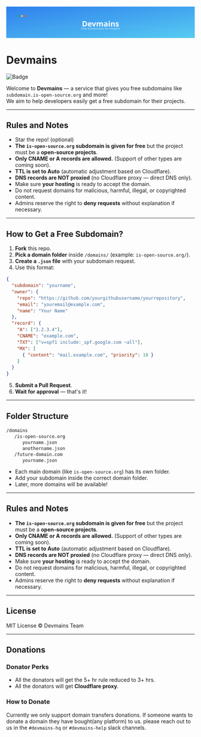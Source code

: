 ![Devmains Banner](./assets/banner.svg)
# Devmains 

![Badge](https://img.shields.io/badge/Devmains-Free_Dev_Subdomains-2ea44f?style=flat-square)

Welcome to **Devmains** — a service that gives you free subdomains like `subdomain.is-open-source.org` and more!  
We aim to help developers easily get a free subdomain for their projects.

---

## Rules and Notes

- Star the repo! (optional)
- **The `is-open-source.org` subdomain is given for free** but the project must be a **open-source projects**.
- **Only CNAME or A records are allowed.** (Support of other types are coming soon).
- **TTL is set to Auto** (automatic adjustment based on Cloudflare).
- **DNS records are NOT proxied** (no Cloudflare proxy — direct DNS only).
- Make sure **your hosting** is ready to accept the domain.
- Do not request domains for malicious, harmful, illegal, or copyrighted content.
- Admins reserve the right to **deny requests** without explanation if necessary.

---
## How to Get a Free Subdomain?

1. **Fork** this repo.
2. **Pick a domain folder** inside `/domains/` (example: `is-open-source.org/`).
3. **Create a `.json` file** with your subdomain request.
4. Use this format:

```json
{
  "subdomain": "yourname",
  "owner": {
    "repo": "https://github.com/yourgithubusername/yourrepository",
    "email": "youremail@example.com",
    "name": "Your Name"
  },
  "record": {
    "A": ["1.2.3.4"],
    "CNAME": "example.com",
    "TXT": ["v=spf1 include:_spf.google.com ~all"],
    "MX": [
      { "content": "mail.example.com", "priority": 10 }
    ]
  }
}
```

5. **Submit a Pull Request**.
6. **Wait for approval** — that's it!

---

## Folder Structure

```
/domains
   /is-open-source.org
      yourname.json
      anothername.json
   /future-domain.com
      yourname.json
```

- Each main domain (like `is-open-source.org`) has its own folder.
- Add your subdomain inside the correct domain folder.
- Later, more domains will be available!

---

## Rules and Notes

- **The `is-open-source.org` subdomain is given for free** but the project must be a **open-source projects**.
- **Only CNAME or A records are allowed.** (Support of other types are coming soon).
- **TTL is set to Auto** (automatic adjustment based on Cloudflare).
- **DNS records are NOT proxied** (no Cloudflare proxy — direct DNS only).
- Make sure **your hosting** is ready to accept the domain.
- Do not request domains for malicious, harmful, illegal, or copyrighted content.
- Admins reserve the right to **deny requests** without explanation if necessary.

---

## License

MIT License © Devmains Team

---
## Donations
### Donator Perks
- All the donators will get the 5+ hr rule reduced to 3+ hrs.
- All the donators will get **Cloudflare proxy**.
### How to Donate
Currently we only support domain transfers donations. If someone wants to donate a domain they have bought(any platform) to us. please reach out to us in the `#devmains-hq` or `#devmains-help` slack channels. 
